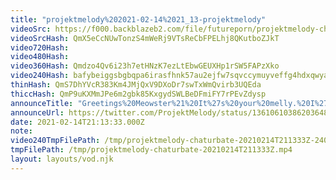 ```yaml
---
title: "projektmelody%202021-02-14%2021_13-projektmelody"
videoSrc: https://f000.backblazeb2.com/file/futureporn/projektmelody-chaturbate-2021-02-14.mp4
videoSrcHash: QmX5eCcNUwTonzS4mWeRj9VTsReCbFPELhj8QKutboZJkT
video720Hash: 
video480Hash: 
video360Hash: Qmdzo4Qv6i23h7etHNzK7ezLtEbwGEUXHp1rSW5FAPzXko
video240Hash: bafybeiggsbgbqpa6irasfhnk57au2ejfw7sqvccymuyveffg4hdxqwyawy?filename=projektmelody-chaturbate-20210214T211333Z-240p.mp4
thinHash: QmS7DhYVcR383Km4JMjQxV9DXoDr7swTxWmQvirb3UQEda
thiccHash: QmP9uKXMmJPe6m2gbk85KxgydSWLBeDFmiFY7rPEvZdysp
announceTitle: "Greetings%20Meowster%21%20It%27s%20your%20melly.%20I%27ve%20been%20a%20little%20naughty%20and%20I%20think%20I%20deserve%20holiday%20spankings%2C%20don%27t%20you%3F%F0%9F%92%95"
announceUrl: https://twitter.com/ProjektMelody/status/1361061038620364812
date: 2021-02-14T21:13:33.000Z
note: 
video240TmpFilePath: /tmp/projektmelody-chaturbate-20210214T211333Z-240p.mp4
tmpFilePath: /tmp/projektmelody-chaturbate-20210214T211333Z.mp4
layout: layouts/vod.njk
---
```

